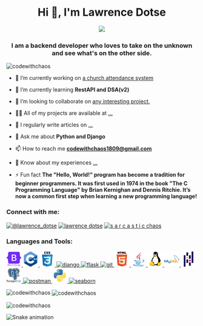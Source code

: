 <h1 align="center">Hi 👋, I'm Lawrence Dotse</h1>
<div align="center">
  <img src="https://raw.githubusercontent.com/codewithchaos/codewithchaos/main/gitWorkFlow/angryCoding.gif">
</div>
<h3 align="center">I am a backend developer who loves to take on the unknown and see what's on the other side.</h3>

<p align="left"> <img src="https://komarev.com/ghpvc/?username=codewithchaos&label=Profile%20views&color=0e75b6&style=flat" alt="codewithchaos" /> </p>

- 🔭 I’m currently working on [a church attendance system](...)

- 🌱 I’m currently learning **RestAPI and DSA(v2)**

- 👯 I’m looking to collaborate on [any interesting project.](...)

- 👨‍💻 All of my projects are available at [...](...)

- 📝 I regularly write articles on [...](...)

- 💬 Ask me about **Python and Django**

- 📫 How to reach me **codewithchaos1809@gmail.com**

- 📄 Know about my experiences [...](...)

- ⚡ Fun fact **The "Hello, World!" program has become a tradition for beginner programmers. It was first used in 1974 in the book "The C Programming Language" by Brian Kernighan and Dennis Ritchie. It’s now a common first step when learning a new programming language!**

<h3 align="left">Connect with me:</h3>
<p align="left">
<a href="https://twitter.com/@lawrence_dotse" target="blank"><img align="center" src="https://raw.githubusercontent.com/rahuldkjain/github-profile-readme-generator/master/src/images/icons/Social/twitter.svg" alt="@lawrence_dotse" height="30" width="40" /></a>
<a href="https://linkedin.com/in/lawrence dotse" target="blank"><img align="center" src="https://raw.githubusercontent.com/rahuldkjain/github-profile-readme-generator/master/src/images/icons/Social/linked-in-alt.svg" alt="lawrence dotse" height="30" width="40" /></a>
<a href="https://kaggle.com/s a r c a s t i c chaos" target="blank"><img align="center" src="https://raw.githubusercontent.com/rahuldkjain/github-profile-readme-generator/master/src/images/icons/Social/kaggle.svg" alt="s a r c a s t i c chaos" height="30" width="40" /></a>
</p>

<h3 align="left">Languages and Tools:</h3>
<p align="left"> <a href="https://getbootstrap.com" target="_blank" rel="noreferrer"> <img src="https://raw.githubusercontent.com/devicons/devicon/master/icons/bootstrap/bootstrap-plain-wordmark.svg" alt="bootstrap" width="40" height="40"/> </a> <a href="https://www.w3schools.com/cpp/" target="_blank" rel="noreferrer"> <img src="https://raw.githubusercontent.com/devicons/devicon/master/icons/cplusplus/cplusplus-original.svg" alt="cplusplus" width="40" height="40"/> </a> <a href="https://www.w3schools.com/css/" target="_blank" rel="noreferrer"> <img src="https://raw.githubusercontent.com/devicons/devicon/master/icons/css3/css3-original-wordmark.svg" alt="css3" width="40" height="40"/> </a> <a href="https://www.djangoproject.com/" target="_blank" rel="noreferrer"> <img src="https://cdn.worldvectorlogo.com/logos/django.svg" alt="django" width="40" height="40"/> </a> <a href="https://flask.palletsprojects.com/" target="_blank" rel="noreferrer"> <img src="https://www.vectorlogo.zone/logos/pocoo_flask/pocoo_flask-icon.svg" alt="flask" width="40" height="40"/> </a> <a href="https://git-scm.com/" target="_blank" rel="noreferrer"> <img src="https://www.vectorlogo.zone/logos/git-scm/git-scm-icon.svg" alt="git" width="40" height="40"/> </a> <a href="https://www.w3.org/html/" target="_blank" rel="noreferrer"> <img src="https://raw.githubusercontent.com/devicons/devicon/master/icons/html5/html5-original-wordmark.svg" alt="html5" width="40" height="40"/> </a> <a href="https://www.java.com" target="_blank" rel="noreferrer"> <img src="https://raw.githubusercontent.com/devicons/devicon/master/icons/java/java-original.svg" alt="java" width="40" height="40"/> </a> <a href="https://www.linux.org/" target="_blank" rel="noreferrer"> <img src="https://raw.githubusercontent.com/devicons/devicon/master/icons/linux/linux-original.svg" alt="linux" width="40" height="40"/> </a> <a href="https://www.mysql.com/" target="_blank" rel="noreferrer"> <img src="https://raw.githubusercontent.com/devicons/devicon/master/icons/mysql/mysql-original-wordmark.svg" alt="mysql" width="40" height="40"/> </a> <a href="https://pandas.pydata.org/" target="_blank" rel="noreferrer"> <img src="https://raw.githubusercontent.com/devicons/devicon/2ae2a900d2f041da66e950e4d48052658d850630/icons/pandas/pandas-original.svg" alt="pandas" width="40" height="40"/> </a> <a href="https://www.postgresql.org" target="_blank" rel="noreferrer"> <img src="https://raw.githubusercontent.com/devicons/devicon/master/icons/postgresql/postgresql-original-wordmark.svg" alt="postgresql" width="40" height="40"/> </a> <a href="https://postman.com" target="_blank" rel="noreferrer"> <img src="https://www.vectorlogo.zone/logos/getpostman/getpostman-icon.svg" alt="postman" width="40" height="40"/> </a> <a href="https://www.python.org" target="_blank" rel="noreferrer"> <img src="https://raw.githubusercontent.com/devicons/devicon/master/icons/python/python-original.svg" alt="python" width="40" height="40"/> </a> <a href="https://seaborn.pydata.org/" target="_blank" rel="noreferrer"> <img src="https://seaborn.pydata.org/_images/logo-mark-lightbg.svg" alt="seaborn" width="40" height="40"/> </a> </p>

<p><img align="left" src="https://github-readme-stats.vercel.app/api/top-langs?username=codewithchaos&show_icons=true&locale=en&layout=compact" alt="codewithchaos" /></p>

<p>&nbsp;<img align="center" src="https://github-readme-stats.vercel.app/api?username=codewithchaos&show_icons=true&locale=en" alt="codewithchaos" /></p>

<p><img align="center" src="https://github-readme-streak-stats.herokuapp.com/?user=codewithchaos&" alt="codewithchaos" /></p>

![Snake animation](https://github.com/codewithchaos/codewithchaos/blob/output/github-contribution-grid-snake.svg)
